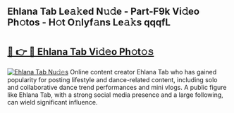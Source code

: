 ## Ehlana Tab Le𝚊𝚔ed N𝚞𝚍e - Part-F9k Vi𝚍eo Ph𝚘tos - H𝚘t O𝚗lyf𝚊ns Le𝚊𝚔s qqqfL

# <h2><a href="http://hf7417r.feru.top/?c=Ehlana+Tab">🔗 👉 🔴 Ehlana Tab Vi𝚍𝚎o Ph𝚘t𝚘𝚜</a></h2>

[![Ehlana Tab Nu𝚍𝚎s](https://i.imgur.com/0TWrTi3.gif)](http://hf7417r.feru.top/?c=Ehlana+Tab)
Online content creator Ehlana Tab who has gained popularity for posting lifestyle and dance-related content, including solo and collaborative dance trend performances and mini vlogs. A public figure like Ehlana Tab, with a strong social media presence and a large following, can wield significant influence. 
